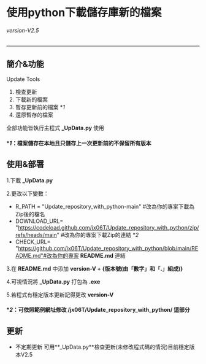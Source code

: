 # 使用python下載儲存庫新的檔案
###### *version-V2.5* 
---
## 簡介&功能
Update Tools

1. 檢查更新 
2. 下載新的檔案
3. 暫存更新前的檔案 **1*
4. 還原暫存的檔案

全部功能皆執行主程式 **_UpData.py** 使用 
#### **1*：檔案儲存在本地且只儲存上一次更新前的不保留所有版本

## 使用&部署
1.下載 **_UpData.py**

2.更改以下變數：
- R_PATH = "Update_repository_with_python-main" #改為你的專案下載為Zip後的檔名
- DOWNLOAD_URL= "https://codeload.github.com/jx06T/Update_repository_with_python/zip/refs/heads/main" #改為你的專案下載Zip的連結 **2*
- CHECK_URL= "https://github.com/jx06T/Update_repository_with_python/blob/main/README.md"#改為你的專案 **README.md** 連結

3.在 **README.md** 中添加 **version-V + {版本號(由「數字」和「.」組成)}**

4.可視情況將 **_UpData.py** 打包為 **.exe**

5.若程式有穩定版本更新記得更改 **version-V**
#### **2*：可依照範例網址修改 **/jx06T/Update_repository_with_python/** 這部分
## 更新
- 不定期更新 可用**_UpData.py**檢查更新(未修改程式碼的情況)目前穩定版本V2.5
